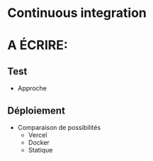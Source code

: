 # Continuous integration

# A ÉCRIRE:

## Test

- Approche

## Déploiement

- Comparaison de possibilités
  - Vercel
  - Docker
  - Statique
